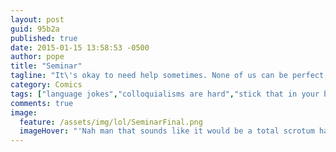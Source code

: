 ```yaml
---
layout: post
guid: 95b2a
published: true
date: 2015-01-15 13:58:53 -0500
author: pope
title: "Seminar"
tagline: "It\'s okay to need help sometimes. None of us can be perfect, especially in keeping up with today\'s fast-paced colloquialism game. "
category: Comics
tags: ["language jokes","colloquialisms are hard","stick that in your butt and squeeze it","parties","friendship","word vomit","everything's okay if you're drunk!","grammar jokes"]
comments: true 
image:
  feature: /assets/img/lol/SeminarFinal.png
  imageHover: "'Nah man that sounds like it would be a total scrotum hat fashion show, if you know what I mean.' 'No, I truly do not.'"
---
```


